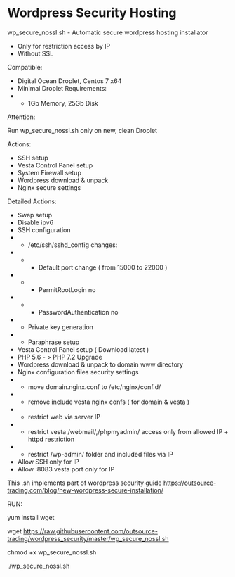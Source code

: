 # Wordpress Security Hosting

wp_secure_nossl.sh - Automatic secure wordpress hosting installator 

- Only for restriction access by IP
- Without SSL

Compatible: 

- Digital Ocean Droplet, Centos 7 x64
- Minimal Droplet Requirements: 
- - 1Gb Memory, 25Gb Disk

Attention: 

Run wp_secure_nossl.sh only on new, clean Droplet

Actions: 

- SSH setup
- Vesta Control Panel setup
- System Firewall setup
- Wordpress download & unpack
- Nginx secure settings

Detailed Actions:

- Swap setup 
- Disable ipv6
- SSH configuration
- - /etc/ssh/sshd_config сhanges: 
- - - Default port change ( from 15000 to 22000 )
- - - PermitRootLogin no
- - - PasswordAuthentication no
- - Private key generation 
- - Paraphrase setup
- Vesta Control Panel setup ( Download latest )
- PHP 5.6 - > PHP 7.2 Upgrade
- Wordpress download & unpack to domain www directory
- Nginx configuration files security settings
- - move domain.nginx.conf to /etc/nginx/conf.d/
- - remove include vesta nginx confs ( for domain & vesta ) 
- - restrict web via server IP
- - restrict vesta /webmail/,/phpmyadmin/ access only from allowed IP + httpd restriction
- - restrict /wp-admin/ folder and included files via IP
- Allow SSH only for IP
- Allow :8083 vesta port only for IP

This .sh implements part of wordpress security guide https://outsource-trading.com/blog/new-wordpress-secure-installation/

RUN: 

yum install wget

wget https://raw.githubusercontent.com/outsource-trading/wordpress_security/master/wp_secure_nossl.sh

chmod +x wp_secure_nossl.sh

./wp_secure_nossl.sh

